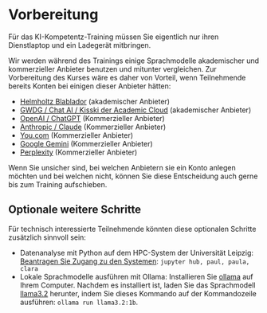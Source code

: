 # Vorbereitung

Für das KI-Kompetentz-Training müssen Sie eigentlich nur ihren Dienstlaptop und ein Ladegerät mitbringen.

Wir werden während des Trainings einige Sprachmodelle akademischer und kommerzieller Anbieter benutzen und mitunter vergleichen. Zur Vorbereitung des Kurses wäre es daher von Vorteil, wenn Teilnehmende bereits Konten bei einigen dieser Anbieter hätten:
* [Helmholtz Blablador](https://helmholtz-blablador.fz-juelich.de/) (akademischer Anbieter)
* [GWDG / Chat AI / Kisski der Academic Cloud](https://chat-ai.academiccloud.de/) (akademischer Anbieter)
* [OpenAI / ChatGPT](https://chatgpt.com/) (Kommerzieller Anbieter)
* [Anthropic / Claude](https://claude.ai/) (Kommerzieller Anbieter)
* [You.com](https://you.com) (Kommerzieller Anbieter)
* [Google Gemini](https://gemini.google.com/) (Kommerzieller Anbieter)
* [Perplexity](https://www.perplexity.ai/) (Kommerzieller Anbieter)

Wenn Sie unsicher sind, bei welchen Anbietern sie ein Konto anlegen möchten und bei welchen nicht, können Sie diese Entscheidung auch gerne bis zum Training aufschieben.

## Optionale weitere Schritte

Für technisch interessierte Teilnehmende könnten diese optionalen Schritte zusätzlich sinnvoll sein:
* Datenanalyse mit Python auf dem HPC-System der Universität Leipzig: [Beantragen Sie Zugang zu den Systemen](https://service.rz.uni-leipzig.de/scientific-computing/sc-infrastruktur-beantragen/): `jupyter hub, paul, paula, clara`
* Lokale Sprachmodelle ausführen mit Ollama: Installieren Sie [ollama](https://ollama.com/download) auf Ihrem Computer. Nachdem es installiert ist, laden Sie das Sprachmodell [llama3.2](https://ollama.com/library/llama3.2:1b) herunter, indem Sie dieses Kommando auf der Kommandozeile ausführen: `ollama run llama3.2:1b`.
